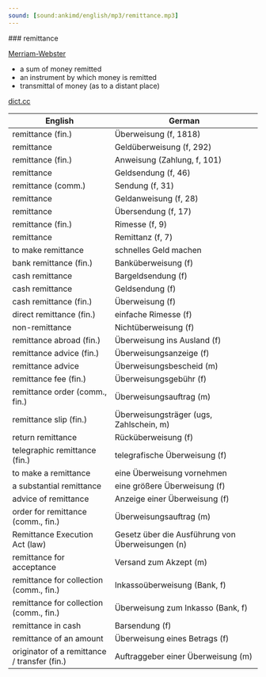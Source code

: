 ```yaml
---
sound: [sound:ankimd/english/mp3/remittance.mp3]
---
```


\### remittance

[Merriam-Webster](https://www.merriam-webster.com/dictionary/remittance)

- a sum of money remitted
- an instrument by which money is remitted
- transmittal of money (as to a distant place)

[dict.cc](https://www.dict.cc/remittance)

| English        | German       |
| -------------- | ------------ |
| remittance (fin.) | Überweisung (f, 1818) |
| remittance | Geldüberweisung (f, 292) |
| remittance (fin.) | Anweisung (Zahlung, f, 101) |
| remittance | Geldsendung (f, 46) |
| remittance (comm.) | Sendung (f, 31) |
| remittance | Geldanweisung (f, 28) |
| remittance | Übersendung (f, 17) |
| remittance (fin.) | Rimesse (f, 9) |
| remittance | Remittanz (f, 7) |
| to make remittance | schnelles Geld machen |
| bank remittance (fin.) | Banküberweisung (f) |
| cash remittance | Bargeldsendung (f) |
| cash remittance | Geldsendung (f) |
| cash remittance (fin.) | Überweisung (f) |
| direct remittance (fin.) | einfache Rimesse (f) |
| non-remittance | Nichtüberweisung (f) |
| remittance abroad (fin.) | Überweisung ins Ausland (f) |
| remittance advice (fin.) | Überweisungsanzeige (f) |
| remittance advice | Überweisungsbescheid (m) |
| remittance fee (fin.) | Überweisungsgebühr (f) |
| remittance order (comm., fin.) | Überweisungsauftrag (m) |
| remittance slip (fin.) | Überweisungsträger (ugs, Zahlschein, m) |
| return remittance | Rücküberweisung (f) |
| telegraphic remittance (fin.) | telegrafische Überweisung (f) |
| to make a remittance | eine Überweisung vornehmen |
| a substantial remittance | eine größere Überweisung (f) |
| advice of remittance | Anzeige einer Überweisung (f) |
| order for remittance (comm., fin.) | Überweisungsauftrag (m) |
| Remittance Execution Act (law) | Gesetz über die Ausführung von Überweisungen (n) |
| remittance for acceptance | Versand zum Akzept (m) |
| remittance for collection (comm., fin.) | Inkassoüberweisung (Bank, f) |
| remittance for collection (comm., fin.) | Überweisung zum Inkasso (Bank, f) |
| remittance in cash | Barsendung (f) |
| remittance of an amount | Überweisung eines Betrags (f) |
| originator of a remittance / transfer (fin.) | Auftraggeber einer Überweisung (m) |
